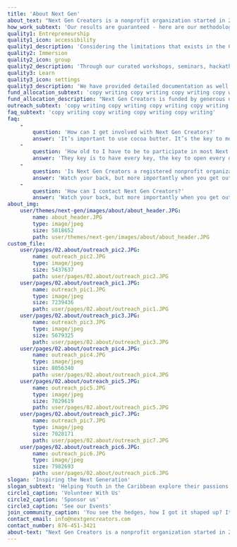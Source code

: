 ```yaml
---
title: 'About Next Gen'
about_text: "Next Gen Creators is a nonprofit organization started in 2015 to help provide a platform from aspiring and existing developers in the Caribbean to showcase their skills and create solutions to the world’s biggest problems.  \r\n<br>\r\n<br>\r\nThe organization eventually evolved to help young entrepreneurs and techies across the Caribbean and Latin America to innovate, collaborate and learn through a series of specially curated events and programs.  \r\n<br>\r\n<br>\r\nNext Gen Creators is the organizer of Coders Of The Caribbean, Converge Summit and pitch partners for the Diamond Challenge in Jamaica."
how_work_subtext: 'Our results are guaranteed - here are our methodologies for success:\'
quality1: Entrepreneurship
quality1_icon: accessibility
quality1_description: 'Considering the limitations that exists in the Caribbean’s start-up ecosystem our organization serves as a ‘feeder’ of entrepreneurial and tech talent into the space.'
quality2: Immersion
quality2_icon: group
quality2_description: 'Through our curated workshops, seminars, hackathons and conferences we inspire young entrepreneurs and developers to explore their skills and become full-time talents. Our team also works to introduce youth to coding.'
quality3: Learn
quality3_icon: settings
quality3_description: 'We have provided detailed documentation as well as specific code examples to help new users get started. We are also always open to feedback and can answer any questions a user may have about Materialize.'
fund_allocation_subtext: 'copy writing copy writing copy writing copy writing'
fund_allocation_description: "Next Gen Creators is funded by generous donations from sponsors and our partners. 100% of all funds raised by the organization is used for project implementation.\r\n<br><br>\r\nIf you’d like to help our organization to inspire the next generation, Kindly consider donating to Next Gen Creators (contact our team for more info)."
outreach_subtext: 'copy writing copy writing copy writing copy writing'
faq_subtext: 'copy writing copy writing copy writing copy writing'
faq:
    -
        question: 'How can I get involved with Next Gen Creators?'
        answer: 'It’s important to use cocoa butter. It’s the key to more success, why not live smooth? Why live rough? We don’t see them, we will never see them. I’m giving you cloth talk, cloth. Special cloth alert, cut from a special cloth. Every chance I get, I water the plants, Lion!'
    -
        question: 'How old to I have to be to participate in most Next Gen programs?'
        answer: 'They key is to have every key, the key to open every door. In life you have to take the trash out, if you have trash in your life, take it out, throw it away, get rid of it, major key. The ladies always say Khaled you smell good, I use no cologne. Cocoa butter is the key.'
    -
        question: 'Is Next Gen Creators a registered nonprofit organization?'
        answer: 'Watch your back, but more importantly when you get out the shower, dry your back, it’s a cold world out there. They will try to close the door on you, just open it. I told you all this before, when you have a swimming pool, do not use chlorine, use salt water, the healing, salt water is the healing. Hammock talk come soon.'
    -
        question: 'How can I contact Next Gen Creators?'
        answer: 'Watch your back, but more importantly when you get out the shower, dry your back, it’s a cold world out there. They will try to close the door on you, just open it. I told you all this before, when you have a swimming pool, do not use chlorine, use salt water, the healing, salt water is the healing. Hammock talk come soon.'
about_img:
    user/themes/next-gen/images/about/about_header.JPG:
        name: about_header.JPG
        type: image/jpeg
        size: 5818652
        path: user/themes/next-gen/images/about/about_header.JPG
custom_file:
    user/pages/02.about/outreach_pic2.JPG:
        name: outreach_pic2.JPG
        type: image/jpeg
        size: 5437637
        path: user/pages/02.about/outreach_pic2.JPG
    user/pages/02.about/outreach_pic1.JPG:
        name: outreach_pic1.JPG
        type: image/jpeg
        size: 7239436
        path: user/pages/02.about/outreach_pic1.JPG
    user/pages/02.about/outreach_pic3.JPG:
        name: outreach_pic3.JPG
        type: image/jpeg
        size: 5679325
        path: user/pages/02.about/outreach_pic3.JPG
    user/pages/02.about/outreach_pic4.JPG:
        name: outreach_pic4.JPG
        type: image/jpeg
        size: 8056340
        path: user/pages/02.about/outreach_pic4.JPG
    user/pages/02.about/outreach_pic5.JPG:
        name: outreach_pic5.JPG
        type: image/jpeg
        size: 7029619
        path: user/pages/02.about/outreach_pic5.JPG
    user/pages/02.about/outreach_pic7.JPG:
        name: outreach_pic7.JPG
        type: image/jpeg
        size: 7028171
        path: user/pages/02.about/outreach_pic7.JPG
    user/pages/02.about/outreach_pic6.JPG:
        name: outreach_pic6.JPG
        type: image/jpeg
        size: 7982693
        path: user/pages/02.about/outreach_pic6.JPG
slogan: 'Inspiring the Next Generation'
slogan_subtext: 'Helping Youth in the Caribbean explore their passions as techies and entrepreneurs.'
circle1_caption: 'Volunteer With Us'
circle2_caption: 'Sponsor us'
circle3_caption: 'See our Events'
join_community_caption: 'You see the hedges, how I got it shaped up? It’s important to shape up your hedges, it’s like getting a haircut, stay fresh. Eliptical talk. Fan luv. Find peace, life is like a water fall, you’ve gotta flow.'
contact_email: info@nextgencreators.com
contact_number: 876-451-3421
about-text: "Next Gen Creators is a nonprofit organization started in 2015 to help provide a platform from aspiring and existing developers in the Caribbean to showcase their skills and create solutions to the world’s biggest problems.\r\n\r\nThe organization eventually evolved to help young entrepreneurs and techies across the Caribbean and Latin America to innovate, collaborate and learn through a series of specially curated events and programs. \r\n\r\nNext Gen Creators is the organizer of Coders Of The Caribbean, Converge Summit and pitch partners for the Diamond Challenge in Jamaica."
---
```


